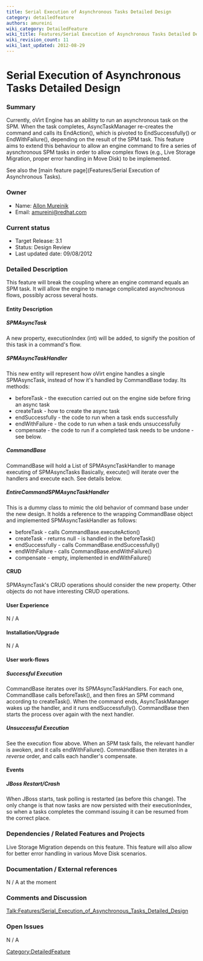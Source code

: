 ```yaml
---
title: Serial Execution of Asynchronous Tasks Detailed Design
category: detailedfeature
authors: amureini
wiki_category: DetailedFeature
wiki_title: Features/Serial Execution of Asynchronous Tasks Detailed Design
wiki_revision_count: 11
wiki_last_updated: 2012-08-29
---
```


# Serial Execution of Asynchronous Tasks Detailed Design

### Summary

Currently, oVirt Engine has an abilitty to run an asynchronous task on the SPM. When the task completes, AsyncTaskManager re-creates the command and calls its EndAction(), which is pivoted to EndSuccessfully() or EndWithFailure(), depending on the result of the SPM task. This feature aims to extend this behaviour to allow an engine command to fire a series of aysnchronous SPM tasks in order to allow complex flows (e.g., Live Storage Migration, proper error handling in Move Disk) to be implemented.

See also the [main feature page](Features/Serial Execution of Asynchronous Tasks).

### Owner

*   Name: [ Allon Mureinik](User:amureini)
*   Email: amureini@redhat.com

### Current status

*   Target Release: 3.1
*   Status: Design Review
*   Last updated date: 09/08/2012

### Detailed Description

This feature will break the coupling where an engine command equals an SPM task. It will allow the engine to manage complicated asynchronous flows, possibly across several hosts.

#### Entity Description

##### SPMAsyncTask

A new property, executionIndex (int) will be added, to signify the position of this task in a command's flow.

##### SPMAsyncTaskHandler

This new entity will represent how oVirt engine handles a single SPMAsyncTask, instead of how it's handled by CommandBase today. Its methods:

*   beforeTask - the execution carried out on the engine side before firing an async task
*   createTask - how to create the async task
*   endSuccessfully - the code to run when a task ends successfully
*   endWithFailure - the code to run when a task ends unsuccessfully
*   compensate - the code to run if a completed task needs to be undone - see below.

##### CommandBase

CommandBase will hold a List of SPMAsyncTaskHandler to manage executing of SPMAsyncTasks Basically, execute() will iterate over the handlers and execute each. See details below.

##### EntireCommandSPMAsyncTaskHandler

This is a dummy class to mimic the old behavior of command base under the new design. It holds a reference to the wrapping CommandBase object and implemented SPMAsyncTaskHandler as follows:

*   beforeTask - calls CommandBase.executeAction()
*   createTask - returns null - is handled in the beforeTask()
*   endSuccessfully - calls CommandBase.endSuccessfully()
*   endWithFailure - calls CommandBase.endWithFailure()
*   compensate - empty, implemented in endWithFailure()

#### CRUD

SPMAsyncTask's CRUD operations should consider the new property. Other objects do not have interesting CRUD operations.

#### User Experience

N / A

#### Installation/Upgrade

N / A

#### User work-flows

##### Successful Execution

CommandBase iterates over its SPMAsyncTaskHandlers. For each one, CommandBase calls beforeTask(), and then fires an SPM command according to createTask(). When the command ends, AsyncTaskManager wakes up the handler, and it runs endSuccessfully(). CommandBase then starts the process over again with the next handler.

##### Unsuccessful Execution

See the execution flow above. When an SPM task fails, the relevant handler is awoken, and it calls endWithFailure(). CommandBase then iterates in a *reverse* order, and calls each handler's compensate.

#### Events

##### JBoss Restart/Crash

When JBoss starts, task polling is restarted (as before this change). The only change is that now tasks are now persisted with their executionIndex, so when a tasks completes the command issuing it can be resumed from the correct place.

### Dependencies / Related Features and Projects

Live Storage Migration depends on this feature. This feature will also allow for better error handling in various Move Disk scenarios.

### Documentation / External references

N / A at the moment

### Comments and Discussion

<Talk:Features/Serial_Execution_of_Asynchronous_Tasks_Detailed_Design>

### Open Issues

N / A

<Category:DetailedFeature>
